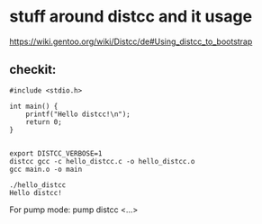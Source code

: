 stuff around distcc and it usage
================================

https://wiki.gentoo.org/wiki/Distcc/de#Using_distcc_to_bootstrap

checkit:
-------

	#include <stdio.h>

	int main() {
		printf("Hello distcc!\n");
		return 0;
	}


	export DISTCC_VERBOSE=1
	distcc gcc -c hello_distcc.c -o hello_distcc.o
	gcc main.o -o main

	./hello_distcc
	Hello distcc!

For pump mode: pump distcc <...>
